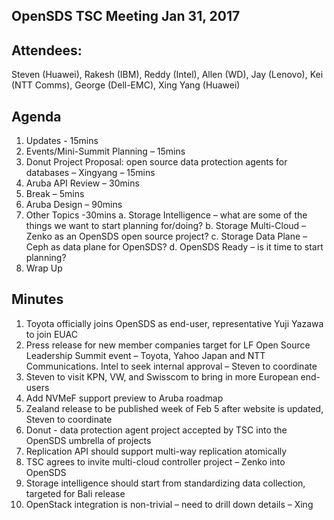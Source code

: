 ## OpenSDS TSC Meeting Jan 31, 2017 

## Attendees:
Steven (Huawei), Rakesh (IBM), Reddy (Intel), Allen (WD), Jay (Lenovo), Kei (NTT Comms), George (Dell-EMC), Xing Yang (Huawei)

## Agenda
1.	Updates - 15mins
2.	Events/Mini-Summit Planning – 15mins
3.	Donut Project Proposal: open source data protection agents for databases – Xingyang – 15mins
4.	Aruba API Review – 30mins
5.	Break – 5mins
6.	Aruba Design – 90mins 
7.	Other Topics -30mins
a.	Storage Intelligence – what are some of the things we want to start planning for/doing?
b.	Storage Multi-Cloud – Zenko as an OpenSDS open source project?
c.	Storage Data Plane – Ceph as data plane for OpenSDS?
d.	OpenSDS Ready – is it time to start planning?
8.	Wrap Up 

## Minutes
1.	Toyota officially joins OpenSDS as end-user, representative Yuji Yazawa to join EUAC
2.	Press release for new member companies target for LF Open Source Leadership Summit event – Toyota, Yahoo Japan and NTT Communications. Intel to seek internal approval – Steven to coordinate
3.	Steven to visit KPN, VW, and Swisscom to bring in more European end-users
4.	Add NVMeF support preview to Aruba roadmap
5.	Zealand release to be published week of Feb 5 after website is updated, Steven to coordinate
6.	Donut - data protection agent project accepted by TSC into the OpenSDS umbrella of projects
7.	Replication API should support multi-way replication atomically 
8.	TSC agrees to invite multi-cloud controller project – Zenko into OpenSDS 
9.	Storage intelligence should start from standardizing data collection, targeted for Bali release
10.	OpenStack integration is non-trivial – need to drill down details – Xing


